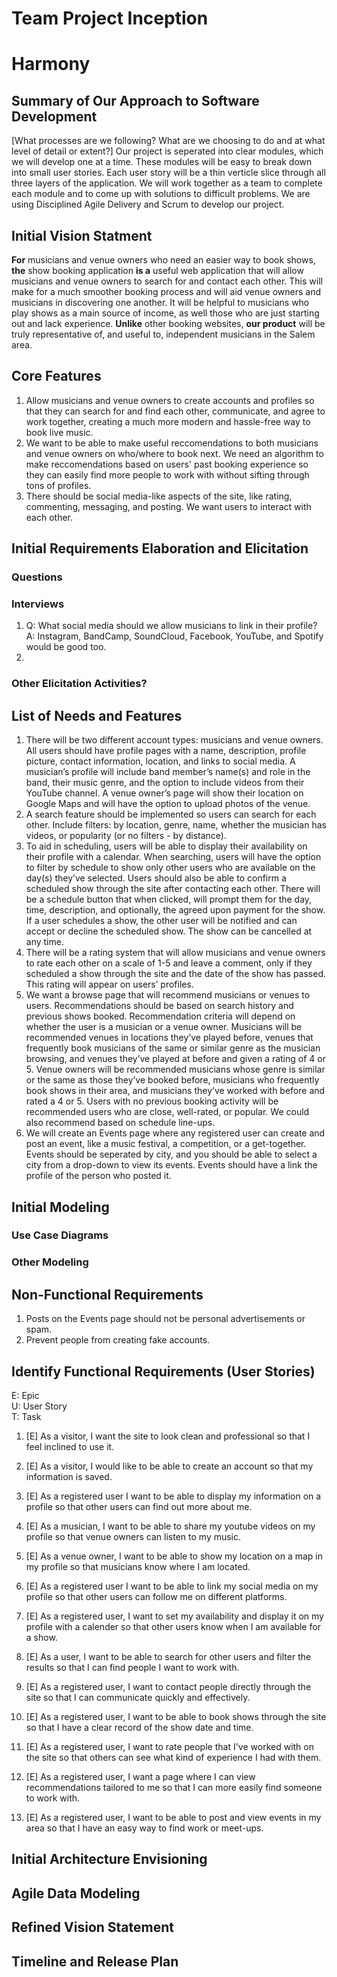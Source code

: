Team Project Inception
=====================================
# Harmony
## Summary of Our Approach to Software Development

[What processes are we following?  What are we choosing to do and at what level of detail or extent?]
Our project is seperated into clear modules, which we will develop one at a time. These modules will be easy to break down into small user stories. Each user story will be a thin verticle slice through all three layers of the application. We will work together as a team to complete each module and to come up with solutions to difficult problems. We are using Disciplined Agile Delivery and Scrum to develop our project.

## Initial Vision Statment
**For** musicians and venue owners who need an easier way to book shows, **the** show booking application **is a** useful web application that will allow musicians and venue owners to search for and contact each other. This will make for a much smoother booking process and will aid venue owners and musicians in discovering one another. It will be helpful to musicians who play shows as a main source of income, as well those who are just starting out and lack experience. **Unlike** other booking websites, **our product** will be truly representative of, and useful to, independent musicians in the Salem area.

## Core Features
1. Allow musicians and venue owners to create accounts and profiles so that they can search for and find each other, communicate, and agree to work together, creating a much more modern and hassle-free way to book live music.
2. We want to be able to make useful reccomendations to both musicians and venue owners on who/where to book next. We need an algorithm to make reccomendations based on users' past booking experience so they can easily find more people to work with without sifting through tons of profiles.
3. There should be social media-like aspects of the site, like rating, commenting, messaging, and posting. We want users to interact with each other.

## Initial Requirements Elaboration and Elicitation

### Questions


### Interviews
1. Q: What social media should we allow musicians to link in their profile? A: Instagram, BandCamp, SoundCloud, Facebook, YouTube, and Spotify would be good too.
2. 
### Other Elicitation Activities?

## List of Needs and Features

1. There will be two different account types: musicians and venue owners. All users should have profile pages with a name, description, profile picture, contact information, location, and links to social media. A musician’s profile will include band member’s name(s) and role in the band, their music genre, and the option to include videos from their YouTube channel. A venue owner’s page will show their location on Google Maps and will have the option to upload photos of the venue.
2. A search feature should be implemented so users can search for each other. Include filters: by location, genre, name, whether the musician has videos, or popularity (or no filters - by distance).
3. To aid in scheduling, users will be able to display their availability on their profile with a calendar. When searching, users will have the option to filter by schedule to show only other users who are available on the day(s) they’ve selected. Users should also be able to confirm a scheduled show through the site after contacting each other. There will be a schedule button that when clicked, will prompt them for the day, time, description, and optionally, the agreed upon payment for the show. If a user schedules a show, the other user will be notified and can accept or decline the scheduled show. The show can be cancelled at any time. 
4. There will be a rating system that will allow musicians and venue owners to rate each other on a scale of 1-5 and leave a comment, only if they scheduled a show through the site and the date of the show has passed. This rating will appear on users’ profiles.
5. We want a browse page that will recommend musicians or venues to users. Recommendations should be based on search history and previous shows booked. Recommendation criteria will depend on whether the user is a musician or a venue owner. Musicians will be recommended venues in locations they’ve played before, venues that frequently book musicians of the same or similar genre as the musician browsing, and venues they’ve played at before and given a rating of 4 or 5. Venue owners will be recommended musicians whose genre is similar or the same as those they’ve booked before, musicians who frequently book shows in their area, and musicians they’ve worked with before and rated a 4 or 5. Users with no previous booking activity will be recommended users who are close, well-rated, or popular. We could also recommend based on schedule line-ups.
6. We will create an Events page where any registered user can create and post an event, like a music festival, a competition, or a get-together. Events should be seperated by city, and you should be able to select a city from a drop-down to view its events. Events should have a link the profile of the person who posted it.

## Initial Modeling

### Use Case Diagrams

### Other Modeling

## Non-Functional Requirements
1. Posts on the Events page should not be personal advertisements or spam.
2. Prevent people from creating fake accounts.
## Identify Functional Requirements (User Stories)

E: Epic  
U: User Story  
T: Task  

1. [E] As a visitor, I want the site to look clean and professional so that I feel inclined to use it.
2. [E] As a visitor, I would like to be able to create an account so that my information is saved.
3. [E] As a registered user I want to be able to display my information on a profile so that other users can find out more about me.
4. [E] As a musician, I want to be able to share my youtube videos on my profile so that venue owners can listen to my music.
5. [E] As a venue owner, I want to be able to show my location on a map in my profile so that musicians know where I am located.
6. [E] As a registered user I want to be able to link my social media on my profile so that other users can follow me on different platforms.

7. [E] As a registered user, I want to set my availability and display it on my profile with a calender so that other users know when I am available for a show.
3. [E] As a user, I want to be able to search for other users and filter the results so that I can find people I want to work with.
4. [E] As a registered user, I want to contact people directly through the site so that I can communicate quickly and effectively.
5. [E] As a registered user, I want to be able to book shows through the site so that I have a clear record of the show date and time.
6. [E] As a registered user, I want to rate people that I've worked with on the site so that others can see what kind of experience I had with them.
7. [E] As a registered user, I want a page where I can view recommendations tailored to me so that I can more easily find someone to work with.
8. [E] As a registered user, I want to be able to post and view events in my area so that I have an easy way to find work or meet-ups.

## Initial Architecture Envisioning

## Agile Data Modeling

## Refined Vision Statement

## Timeline and Release Plan
